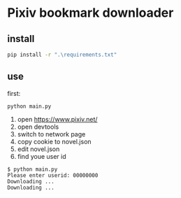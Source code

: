 # Pixiv bookmark downloader

## install

```bash
pip install -r ".\requirements.txt"

```
## use 
first:
```
python main.py
```

1. open https://www.pixiv.net/
2. open devtools
3. switch to network page
4. copy cookie to novel.json
5. edit novel.json
6. find youe user id

```shell
$ python main.py
Please enter userid: 00000000
Downloading ... 
Downloading ...
```




